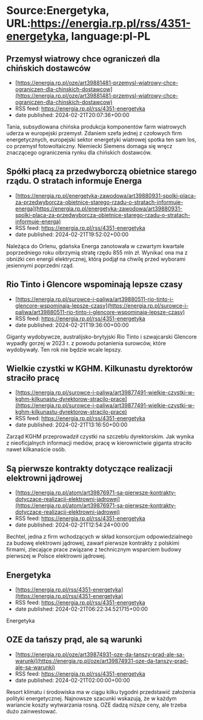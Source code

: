 # Source:Energetyka, URL:https://energia.rp.pl/rss/4351-energetyka, language:pl-PL

## Przemysł wiatrowy chce ograniczeń dla chińskich dostawców
 - [https://energia.rp.pl/oze/art39881481-przemysl-wiatrowy-chce-ograniczen-dla-chinskich-dostawcow](https://energia.rp.pl/oze/art39881481-przemysl-wiatrowy-chce-ograniczen-dla-chinskich-dostawcow)
 - RSS feed: https://energia.rp.pl/rss/4351-energetyka
 - date published: 2024-02-21T20:07:36+00:00

Tania, subsydiowana chińska produkcja komponentów farm wiatrowych uderza w europejski przemysł. Zdaniem szefa jednej z czołowych firm energetycznych, europejski sektor energetyki wiatrowej spotka ten sam los, co przemysł fotowoltaiczny. Niemiecki Siemens domaga się wręcz znaczącego ograniczenia rynku dla chińskich dostawców.

## Spółki płacą za przedwyborczą obietnice starego rządu. O stratach informuje Energa
 - [https://energia.rp.pl/energetyka-zawodowa/art39880931-spolki-placa-za-przedwyborcza-obietnice-starego-rzadu-o-stratach-informuje-energa](https://energia.rp.pl/energetyka-zawodowa/art39880931-spolki-placa-za-przedwyborcza-obietnice-starego-rzadu-o-stratach-informuje-energa)
 - RSS feed: https://energia.rp.pl/rss/4351-energetyka
 - date published: 2024-02-21T19:52:02+00:00

Należąca do Orlenu, gdańska Energa zanotowała w czwartym kwartale poprzedniego roku olbrzymią stratę rzędu 855 mln zł. Wynikać ona ma z obniżki cen energii elektrycznej, którą podjął na chwilę przed wyborami jesiennymi poprzedni rząd.

## Rio Tinto i Glencore wspominają lepsze czasy
 - [https://energia.rp.pl/surowce-i-paliwa/art39880511-rio-tinto-i-glencore-wspominaja-lepsze-czasy](https://energia.rp.pl/surowce-i-paliwa/art39880511-rio-tinto-i-glencore-wspominaja-lepsze-czasy)
 - RSS feed: https://energia.rp.pl/rss/4351-energetyka
 - date published: 2024-02-21T19:36:00+00:00

Giganty wydobywcze, australijsko-brytyjski Rio Tinto i szwajcarski Glencore wypadły gorzej w 2023 r. z powodu potanienia surowców, które wydobywały. Ten rok nie będzie wcale lepszy.

## Wielkie czystki w KGHM. Kilkunastu dyrektorów straciło pracę
 - [https://energia.rp.pl/surowce-i-paliwa/art39877491-wielkie-czystki-w-kghm-kilkunastu-dyrektorow-stracilo-prace](https://energia.rp.pl/surowce-i-paliwa/art39877491-wielkie-czystki-w-kghm-kilkunastu-dyrektorow-stracilo-prace)
 - RSS feed: https://energia.rp.pl/rss/4351-energetyka
 - date published: 2024-02-21T13:16:50+00:00

Zarząd KGHM przeprowadził czystki na szczeblu dyrektorskim. Jak wynika z nieoficjalnych informacji mediów, pracę w kierownictwie giganta straciło nawet kilkanaście osób.

## Są pierwsze kontrakty dotyczące realizacji elektrowni jądrowej
 - [https://energia.rp.pl/atom/art39876971-sa-pierwsze-kontrakty-dotyczace-realizacji-elektrowni-jadrowej](https://energia.rp.pl/atom/art39876971-sa-pierwsze-kontrakty-dotyczace-realizacji-elektrowni-jadrowej)
 - RSS feed: https://energia.rp.pl/rss/4351-energetyka
 - date published: 2024-02-21T12:54:24+00:00

Bechtel, jedna z firm wchodzących w skład konsorcjum odpowiedzialnego za budowę elektrowni jądrowej, zawarł pierwsze kontrakty z polskimi firmami, zlecające prace związane z technicznym wsparciem budowy pierwszej w Polsce elektrowni jądrowej.

## Energetyka
 - [https://energia.rp.pl/rss/4351-energetyka](https://energia.rp.pl/rss/4351-energetyka)
 - RSS feed: https://energia.rp.pl/rss/4351-energetyka
 - date published: 2024-02-21T06:22:34.521715+00:00

Energetyka

## OZE da tańszy prąd, ale są warunki
 - [https://energia.rp.pl/oze/art39874931-oze-da-tanszy-prad-ale-sa-warunki](https://energia.rp.pl/oze/art39874931-oze-da-tanszy-prad-ale-sa-warunki)
 - RSS feed: https://energia.rp.pl/rss/4351-energetyka
 - date published: 2024-02-21T02:00:00+00:00

Resort klimatu i środowiska ma w ciągu kilku tygodni przedstawić założenia polityki energetycznej. Najnowsze szacunki wskazują, że w każdym wariancie koszty wytwarzania rosną. OZE dadzą niższe ceny, ale trzeba dużo zainwestować.

